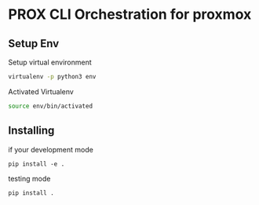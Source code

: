 # PROX CLI Orchestration for proxmox

## Setup Env
Setup virtual environment
``` bash
virtualenv -p python3 env
```
Activated Virtualenv
``` bash
source env/bin/activated
```

## Installing
if your development mode
```
pip install -e . 
```

testing mode
```
pip install . 
```

